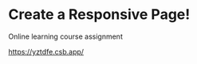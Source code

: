 # Create a Responsive Page!

Online learning course assignment

<!-- https://marcinkeve.github.io/Bitdegree-responsive-page/ -->
https://yztdfe.csb.app/
